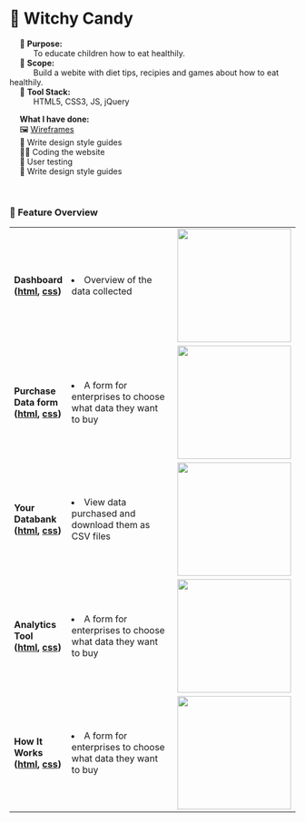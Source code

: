 # 🍬 Witchy Candy

&emsp; 🎯 **Purpose:** <br> 
&emsp;&emsp;&emsp;To educate children how to eat healthily. <br>
&emsp; 📐 **Scope:**   <br> 
&emsp;&emsp;&emsp;Build a webite with diet tips, recipies and games about how to eat healthily. <br>
&emsp; 🧰 **Tool Stack:**   <br>
&emsp;&emsp;&emsp;HTML5, CSS3, JS, jQuery 
<br>

&emsp; **What I have done:** <br>
&emsp; 🖼 [Wireframes](https://xd.adobe.com/view/f304c61e-5c45-413b-a699-0bbdd010f2ba-a657/) <br>
&emsp; 🎨  Write design style guides<br>
&emsp; 👩‍💻 Coding the website<br>
&emsp; 🧪 User testing <br>
&emsp; 📃 Write design style guides<br>

<br>

### 🔨 Feature Overview
<table>
<tr>
  <td> 
    <b>Dashboard<br>(<a href="https://github.com/NicoleTYF/ClearData-web/blob/master/cdei/templates/cdei/dashboard_enterprise.html">html</a>, <a href="https://github.com/NicoleTYF/ClearData-web/blob/master/cdei/static/cdei/css/dashboard.css">css</a>)</b>  
  </td>
  <td width="350"><li>Overview of the data collected </li></td>
  <td><img src="https://github.com/NicoleTYF/ClearData-web/blob/master/dashboard_screenshot.PNG" height="200"/></td>
</tr>
  
<tr>
  <td> 
    <b>Purchase Data form<br>(<a href="https://github.com/NicoleTYF/ClearData-web/blob/master/cdei/templates/cdei/purchase_data.html">html</a>, <a href="https://github.com/NicoleTYF/ClearData-web/blob/master/cdei/static/cdei/css/tablePage.css">css</a>)</b>  
  </td>
  <td width="350"><li>A form for enterprises to choose what data they want to buy </li></td>
  <td><img src="https://github.com/NicoleTYF/ClearData-web/blob/master/purchaseData_screenshot.PNG" height="200"/></td>
</tr>
  
<tr>
  <td> 
    <b>Your Databank<br>(<a href="https://github.com/NicoleTYF/ClearData-web/blob/master/cdei/templates/cdei/your_databank.html">html</a>, <a href="https://github.com/NicoleTYF/ClearData-web/blob/master/cdei/static/cdei/css/tablePage.css">css</a>)</b>  
  </td>
  <td width="350"><li>View data purchased and download them as CSV files </li></td>
  <td><img src="https://github.com/NicoleTYF/ClearData-web/blob/master/yourDatabank_screenshot.PNG" height="200"/></td>
</tr>

<tr>
  <td> 
    <b>Analytics Tool<br>(<a href="https://github.com/NicoleTYF/ClearData-web/blob/master/cdei/templates/cdei/analytics_tool.html">html</a>, <a href="https://github.com/NicoleTYF/ClearData-web/blob/master/cdei/static/cdei/css/common.css">css</a>)</b>  
  </td>
  <td width="350"><li>A form for enterprises to choose what data they want to buy </li></td>
  <td><img src="https://github.com/NicoleTYF/ClearData-web/blob/master/analyticsTool_screenshot.PNG" height="200"/></td>
</tr>

<tr>
  <td> 
    <b>How It Works<br>(<a href="https://github.com/NicoleTYF/ClearData-web/blob/master/cdei/templates/cdei/how_it_works.html">html</a>, <a href="https://github.com/NicoleTYF/ClearData-web/blob/master/cdei/static/cdei/css/home_not_signed_in.css">css</a>)</b>  
  </td>
  <td width="350"><li>A form for enterprises to choose what data they want to buy </li></td>
  <td><img src="https://github.com/NicoleTYF/ClearData-web/blob/master/howItWorks_screenshot.PNG" height="200"/></td>
</tr>
</table>
